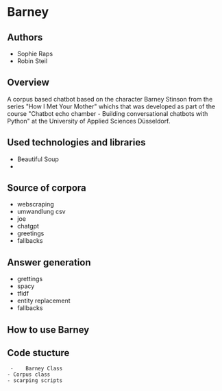 # Barney

## Authors
- Sophie Raps
- Robin Steil

## Overview

A corpus based chatbot based on the character Barney Stinson from the series "How I Met Your Mother" whichs that was developed as part of the course "Chatbot echo chamber - Building conversational chatbots with Python" at the University of Applied Sciences Düsseldorf.

## Used technologies and libraries
- Beautiful Soup
- 

## Source of corpora

- webscraping
- umwandlung csv
- joe
- chatgpt
- greetings
- fallbacks

## Answer generation

- grettings
- spacy
- tfidf
- entity replacement
- fallbacks

## How to use Barney

## Code stucture

     -    Barney Class
    - Corpus class
    - scarping scripts
